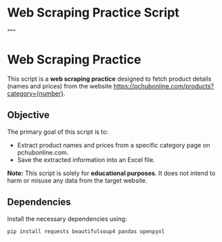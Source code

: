 # Web Scraping Practice Script

"""
# Web Scraping Practice

This script is a **web scraping practice** designed to fetch product details (names and prices)
from the website https://pchubonline.com/products?category={number}.

## Objective
The primary goal of this script is to:
- Extract product names and prices from a specific category page on pchubonline.com.
- Save the extracted information into an Excel file.

**Note:** This script is solely for **educational purposes**. It does not intend to harm or misuse any data from the target website.

## Dependencies
Install the necessary dependencies using:
```bash
pip install requests beautifulsoup4 pandas openpyxl
